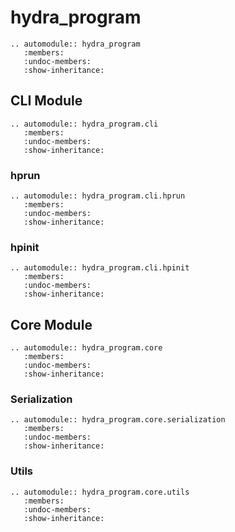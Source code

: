 # hydra_program

```{eval-rst}
.. automodule:: hydra_program
   :members:
   :undoc-members:
   :show-inheritance:
```

## CLI Module

```{eval-rst}
.. automodule:: hydra_program.cli
   :members:
   :undoc-members:
   :show-inheritance:
```

### hprun

```{eval-rst}
.. automodule:: hydra_program.cli.hprun
   :members:
   :undoc-members:
   :show-inheritance:
```

### hpinit

```{eval-rst}
.. automodule:: hydra_program.cli.hpinit
   :members:
   :undoc-members:
   :show-inheritance:
```

## Core Module

```{eval-rst}
.. automodule:: hydra_program.core
   :members:
   :undoc-members:
   :show-inheritance:
```

### Serialization

```{eval-rst}
.. automodule:: hydra_program.core.serialization
   :members:
   :undoc-members:
   :show-inheritance:
```

### Utils

```{eval-rst}
.. automodule:: hydra_program.core.utils
   :members:
   :undoc-members:
   :show-inheritance:
```
